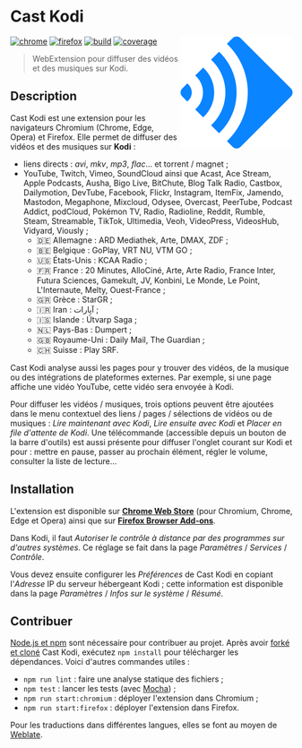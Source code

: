 # Cast Kodi

<!-- Utiliser du HTML pour faire flotter l'image à droite. -->
<!-- markdownlint-disable-next-line no-inline-html-->
<img src="src/img/icon.svg" align="right" alt="Logo de Cast Kodi">

[![chrome][img-chrome]][link-chrome]
[![firefox][img-firefox]][link-firefox]
[![build][img-build]][link-build]
[![coverage][img-coverage]][link-coverage]

> WebExtension pour diffuser des vidéos et des musiques sur Kodi.

## Description

Cast Kodi est une extension pour les navigateurs Chromium (Chrome, Edge, Opera)
et Firefox. Elle permet de diffuser des vidéos et des musiques sur **Kodi** :

- liens directs : _avi_, _mkv_, _mp3_, _flac_… et torrent / magnet ;
- YouTube, Twitch, Vimeo, SoundCloud ainsi que Acast, Ace Stream, Apple
  Podcasts, Ausha, Bigo Live, BitChute, Blog Talk Radio, Castbox, Dailymotion,
  DevTube, Facebook, Flickr, Instagram, ItemFix, Jamendo, Mastodon, Megaphone,
  Mixcloud, Odysee, Overcast, PeerTube, Podcast Addict, podCloud, Pokémon TV,
  Radio, Radioline, Reddit, Rumble, Steam, Streamable, TikTok, Ultimedia, Veoh,
  VideoPress, VideosHub, Vidyard, Viously ;
  - 🇩🇪 Allemagne : ARD Mediathek, Arte, DMAX, ZDF ;
  - 🇧🇪 Belgique : GoPlay, VRT NU, VTM GO ;
  - 🇺🇸 États-Unis : KCAA Radio ;
  - 🇫🇷 France : 20 Minutes, AlloCiné, Arte, Arte Radio, France Inter, Futura
    Sciences, Gamekult, JV, Konbini, Le Monde, Le Point, L'Internaute, Melty,
    Ouest-France ;
  - 🇬🇷 Grèce : StarGR ;
  - 🇮🇷 Iran : آپارات<!-- Aparat --> ;
  - 🇮🇸 Islande : Útvarp Saga ;
  - 🇳🇱 Pays-Bas : Dumpert ;
  - 🇬🇧 Royaume-Uni : Daily Mail, The Guardian ;
  - 🇨🇭 Suisse : Play SRF.

Cast Kodi analyse aussi les pages pour y trouver des vidéos, de la musique ou
des intégrations de plateformes externes. Par exemple, si une page affiche une
vidéo YouTube, cette vidéo sera envoyée à Kodi.

Pour diffuser les vidéos / musiques, trois options peuvent être ajoutées dans le
menu contextuel des liens / pages / sélections de vidéos ou de musiques : _Lire
maintenant avec Kodi_, _Lire ensuite avec Kodi_ et _Placer en file d'attente de
Kodi_. Une télécommande (accessible depuis un bouton de la barre d'outils) est
aussi présente pour diffuser l'onglet courant sur Kodi et pour : mettre en
pause, passer au prochain élément, régler le volume, consulter la liste de
lecture…

## Installation

L'extension est disponible sur [**Chrome Web Store**][link-chrome] (pour
Chromium, Chrome, Edge et Opera) ainsi que sur [**Firefox Browser
Add-ons**][link-firefox].

Dans Kodi, il faut _Autoriser le contrôle à distance par des programmes sur
d'autres systèmes_. Ce réglage se fait dans la page _Paramètres_ / _Services_ /
_Contrôle_.

Vous devez ensuite configurer les _Préférences_ de Cast Kodi en copiant
l'_Adresse_ IP du serveur hébergeant Kodi ; cette information est disponible
dans la page _Paramètres_ / _Infos sur le système_ / _Résumé_.

## Contribuer

[Node.js et
npm](https://docs.npmjs.com/downloading-and-installing-node-js-and-npm/) sont
nécessaire pour contribuer au projet. Après avoir [forké et
cloné](https://docs.github.com/en/get-started/quickstart/fork-a-repo) Cast Kodi,
exécutez `npm install` pour télécharger les dépendances. Voici d'autres
commandes utiles :

- `npm run lint` : faire une analyse statique des fichiers ;
- `npm test` : lancer les tests (avec [Mocha](https://mochajs.org/)) ;
- `npm run start:chromium` : déployer l'extension dans Chromium ;
- `npm run start:firefox` : déployer l'extension dans Firefox.

Pour les traductions dans différentes langues, elles se font au moyen de
[Weblate](https://hosted.weblate.org/engage/castkodi/).

[img-chrome]:https://img.shields.io/chrome-web-store/stars/gojlijimdlgjlliggedhakpefimkedmb?label=chrome&logo=googlechrome&logoColor=white
[img-firefox]:https://img.shields.io/amo/stars/castkodi.svg?label=firefox&logo=firefox-browser&logoColor=white
[img-build]:https://img.shields.io/github/workflow/status/regseb/castkodi/CI?logo=github&logoColor=white
[img-coverage]:https://img.shields.io/endpoint?label=coverage&url=https%3A%2F%2Fbadge-api.stryker-mutator.io%2Fgithub.com%2Fregseb%2Fcastkodi%2Fmain

[link-chrome]:https://chrome.google.com/webstore/detail/cast-kodi/gojlijimdlgjlliggedhakpefimkedmb
[link-firefox]:https://addons.mozilla.org/addon/castkodi/
[link-build]:https://github.com/regseb/castkodi/actions/workflows/ci.yml?query=branch%3Amain
[link-coverage]:https://dashboard.stryker-mutator.io/reports/github.com/regseb/castkodi/main
